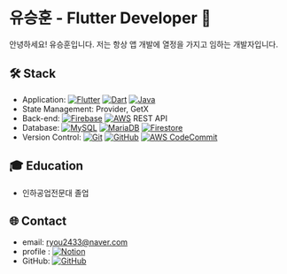 # 유승훈 - Flutter Developer 👋

안녕하세요! 유승훈입니다. 저는 항상 앱 개발에 열정을 가지고 임하는 개발자입니다.


## 🛠 Stack

- Application: [![Flutter](https://img.shields.io/badge/-Flutter-02569B?style=flat-square&logo=Flutter&logoColor=white)](https://flutter.dev) 
[![Dart](https://img.shields.io/badge/-Dart-0175C2?style=flat-square&logo=Dart&logoColor=white)](https://dart.dev) [![Java](https://img.shields.io/badge/-Java-007396?style=flat-square&logo=Java&logoColor=white)](https://www.oracle.com/java/)
- State Management: Provider, GetX
- Back-end: 
[![Firebase](https://img.shields.io/badge/-Firebase-FFCA28?style=flat-square&logo=Firebase&logoColor=white)](https://firebase.google.com) [![AWS](https://img.shields.io/badge/AWS-232F3E?style=flat-square&logo=Amazon-AWS&logoColor=white)](https://aws.amazon.com/)
 REST API
- Database: [![MySQL](https://img.shields.io/badge/-MySQL-4479A1?style=flat-square&logo=MySQL&logoColor=white)](https://www.mysql.com) [![MariaDB](https://img.shields.io/badge/-MariaDB-003545?style=flat-square&logo=MariaDB&logoColor=white)](https://mariadb.org) [![Firestore](https://img.shields.io/badge/-Firestore-FFCA28?style=flat-square&logo=Firebase&logoColor=white)](https://firebase.google.com/products/firestore)
- Version Control: [![Git](https://img.shields.io/badge/-Git-F05032?style=flat-square&logo=Git&logoColor=white)](https://git-scm.com) [![GitHub](https://img.shields.io/badge/-GitHub-181717?style=flat-square&logo=GitHub&logoColor=white)](https://github.com/ryoush95) [![AWS CodeCommit](https://img.shields.io/badge/AWS%20CodeCommit-2077AB?style=flat-square&logo=Amazon-AWS&logoColor=white)](https://aws.amazon.com/codecommit/)


## 🎓 Education

- 인하공업전문대 졸업

## 🌐 Contact

- email: ryou2433@naver.com
- profile : [![Notion](https://img.shields.io/badge/-Notion-000000?style=flat-square&logo=Notion&logoColor=white)](https://windy-apricot-5b1.notion.site/aec131f4446c42728fc9eef6bd3ad37b)
- GitHub: [![GitHub](https://img.shields.io/badge/-GitHub-181717?style=flat-square&logo=GitHub&logoColor=white)](https://github.com/ryoush95)

